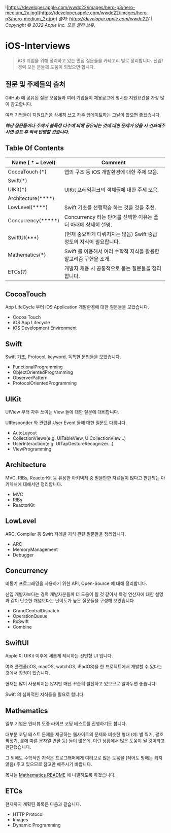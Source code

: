 ![https://developer.apple.com/wwdc22/images/hero-p3/hero-medium_2x.jpg](https://developer.apple.com/wwdc22/images/hero-p3/hero-medium_2x.jpg)
*출처: https://developer.apple.com/wwdc22/ | Copyright © 2022 Apple Inc. 모든 권리 보유.* 

# iOS-Interviews

> iOS 취업을 위해 정리하고 있는 면접 질문들을 카테고리 별로 정리합니다. 신입/경력 모든 분들께 도움이 되었으면 합니다.

## 질문 및 주제들의 출처

GitHub 에 공유된 질문 모음들과 여러 기업들이 채용공고에 명시한 지원요건을 가장 많이 참고합니다.

여러 기업들이 지원요건을 상세히 쓰고 자주 업데이트하는 그날이 왔으면 좋겠습니다.

__*해당 질문들이나 주제가 불특정 다수에 의해 공유되는 것에 대한 문제가 있을 시 건의해주시면 검토 후 적극 반영할 것입니다.*__

## Table Of Contents

| Name ( * = Level)  | Comment                                      |
|--------------------|----------------------------------------------|
| CocoaTouch (*)     | 앱의 구조 등 iOS 개발환경에 대한 주제 모음.                  |
| Swift(*)           |                                              |
| UIKit(*)           | UIKit 프레임워크의 객체들에 대한 주제 모음.                  |
| Architecture(****) |                                              |
| LowLevel(****)     | Swift 기초를 선행학습 하는 것을 것을 추천.                  |
| Concurrency(*****) | Concurrency 라는 단어를 선택한 이유는 폴더 아래에 상세히 설명.    |
| SwiftUI(***)       | (현재 중요하게 다뤄지지는 않음) Swift 중급 정도의 지식이 필요합니다.   |
| Mathematics(*)     | Swift 를 이용해서 여러 수학적 지식을 활용한 알고리즘 구현을 소개.     |
| ETCs(?)            | 개발자 채용 시 공통적으로 묻는 질문들을 정리합니다.                |


## CocoaTouch

App LifeCycle 부터 iOS Application 개발환경에 대한 질문들을 모았습니다.

* Cocoa Touch
* iOS App Lifecycle
* iOS Development Environment

## Swift

Swift 기초, Protocol, keyword, 독특한 문법들을 모았습니다.

* FunctionalProgramming
* ObjectOrientedProgramming
* ObserverPattern
* ProtocolOrientedProgramming

## UIKit

UIView 부터 자주 쓰이는 View 들에 대한 질문에 대비합니다.

UIResponder 와 관련된 User Event 들에 대한 질문도 다룹니다.

* AutoLayout
* CollectionViews(e.g. UITableView, UICollectionView...)
* UserInteraction(e.g. UITapGestureRecognizer...)
* ViewProgramming

## Architecture

MVC, RIBs, ReactorKit 등 유용한 아키텍처 중 믿을만한 자료들이 많다고 판단되는 아키텍처에 대해서만 정리합니다.

* MVC
* RIBs
* ReactorKit

## LowLevel

ARC, Compiler 등 Swift 저레벨 지식 관련 질문들을 정리합니다.

* ARC
* MemoryManagement
* Debugger

## Concurrency

비동기 프로그래밍을 사용하기 위한 API, Open-Source 에 대해 정리합니다.

신입 개발자보다는 경력 개발자분들께 더 도움이 될 것 같아서 특정 연산자에 대한 설명과 같이 단순한 개념보다는 난이도가 높은 질문들을 구성해 보았습니다.

* GrandCentralDispatch
* OperationQueue
* RxSwift
* Combine

## SwiftUI

Apple 이 UIKit 이후에 새롭게 제시하는 선언형 UI 입니다.

여러 플랫폼(iOS, macOS, watchOS, iPadOS)을 한 프로젝트에서 개발할 수 있다는 것에서 장점이 있습니다.

현재는 많이 사용되지는 않지만 매년 꾸준히 발전하고 있으므로 알아두면 좋습니다.

Swift 의 심화적인 지식들을 필요로 합니다.

## Mathematics

일부 기업은 인터뷰 도중 라이브 코딩 테스트를 진행하기도 합니다.

대부분 코딩 테스트 문제를 제공하는 웹사이트의 문제와 비슷한 형태 (예: 별 찍기, 괄호 짝짓기, 룰에 따른 문자열 변환 등) 들이 많은데, 이런 상황에서 많은 도움이 될 것이라고 판단했습니다.

그 외에도 수학적인 지식은 프로그래머에게 여러모로 많은 도움을 (적어도 방해는 되지 않음) 주고 있으므로 참고만 해주시기 바랍니다.

목차는 [Mathematics README](https://github.com/SangHwi-Back/iOS-Interviews/tree/main/Mathematics) 에 나열하도록 하겠습니다.

## ETCs

현재까지 계획된 목록은 다음과 같습니다.

* HTTP Protocol
* Images
* Dynamic Programming
